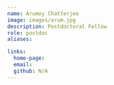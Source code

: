 ```yaml
---
name: Arumoy Chatterjee
image: images/arum.jpg
description: Postdoctoral Fellow
role: postdoc
aliases:

links:
  home-page: 
  email: 
  github: N/A
---
```


